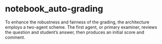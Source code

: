 # notebook_auto-grading
 To enhance the robustness and fairness of the grading, the architecture employs a two-agent scheme. The first agent, or primary examiner, reviews the question and student’s answer, then produces an initial score and comment. 
